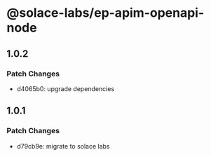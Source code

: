 # @solace-labs/ep-apim-openapi-node

## 1.0.2

### Patch Changes

- d4065b0: upgrade dependencies

## 1.0.1

### Patch Changes

- d79cb9e: migrate to solace labs

